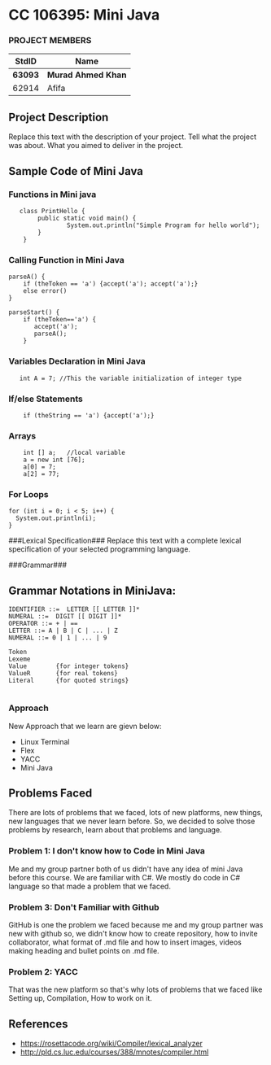 # CC 106395: Mini Java #

### PROJECT MEMBERS ###
StdID | Name
------------ | -------------
**63093** | **Murad Ahmed Khan** 
62914 | Afifa

## Project Description ##
Replace this text with the description of your project. Tell what the project was about. What you aimed to deliver in the project.

## Sample Code of Mini Java ##

### Functions in Mini java ###

```
   class PrintHello {
        public static void main() {
                System.out.println("Simple Program for hello world");
        }
    }

```


### Calling Function in Mini Java ###

```
parseA() {
    if (theToken == 'a') {accept('a'); accept('a');}
    else error()
}

parseStart() {
    if (theToken=='a') {
       accept('a');
       parseA();
    }
```

### Variables Declaration in Mini Java ###

```
   int A = 7; //This the variable initialization of integer type

```

### If/else Statements ### 

```
    if (theString == 'a') {accept('a');}

```

### Arrays ###

```
    int [] a;   //local variable 
    a = new int [76];
    a[0] = 7;
    a[2] = 77;
```

### For Loops ###
```
for (int i = 0; i < 5; i++) {
  System.out.println(i);
}
```



###Lexical Specification###
Replace this text with a complete lexical specification of your selected programming language.

###Grammar###
## **Grammar Notations in MiniJava:** ##
```
IDENTIFIER ::=  LETTER [[ LETTER ]]*
NUMERAL ::=  DIGIT [[ DIGIT ]]*
OPERATOR ::= + | ==
LETTER ::= A | B | C | ... | Z
NUMERAL ::= 0 | 1 | ... | 9

Token
Lexeme
Value        {for integer tokens}
ValueR       {for real tokens}
Literal      {for quoted strings}


```

### Approach ###

New Approach that we learn are gievn below:
- Linux Terminal
- Flex
- YACC
- Mini Java

## Problems Faced ##
There are lots of problems that we faced, lots of new platforms, new things, new languages that we never learn before. So, we decided to solve those problems by research, learn about that problems and language.

### Problem 1: I don't know how to Code in Mini Java ###
Me and my group partner both of us didn't have any idea of mini Java before this course. We are familiar with C#. We mostly do code in C# language so that made a problem that we faced.

### Problem 3: Don't Familiar with Github ###
GitHub is one the problem we faced because me and my group partner was new with github so, we didn't know how to create repository, how to invite collaborator, what format of .md file and how to insert images, videos making heading and bullet points on .md file.

### Problem 2: YACC ###
That was the new platform so that's why lots of problems that we faced like Setting up, Compilation, How to work on it.


## References ##
- https://rosettacode.org/wiki/Compiler/lexical_analyzer
- http://pld.cs.luc.edu/courses/388/mnotes/compiler.html
